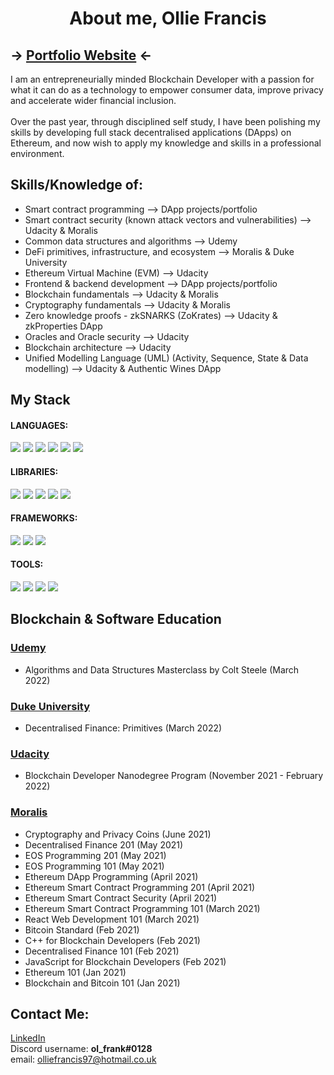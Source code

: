 <h1 align="center">
   About me, Ollie Francis 
</h1>

## -> [Portfolio Website](https://olfrank.github.io/myWebsiteV2/) <-

I am an entrepreneurially minded Blockchain Developer with a passion for what it can do as a technology to empower consumer data, improve privacy and accelerate wider financial inclusion. <br> <br> Over the past year, through disciplined self study, I have been polishing my skills by developing full stack decentralised applications (DApps) on Ethereum, and now wish to apply my knowledge and skills in a professional environment.

## Skills/Knowledge of:
- Smart contract programming  -->  DApp projects/portfolio
- Smart contract security (known attack vectors and vulnerabilities)  -->   Udacity & Moralis
- Common data structures and algorithms  -->  Udemy
- DeFi primitives, infrastructure, and ecosystem  -->  Moralis & Duke University
- Ethereum Virtual Machine (EVM)  -->  Udacity
- Frontend & backend development  -->  DApp projects/portfolio
- Blockchain fundamentals  -->  Udacity & Moralis
- Cryptography fundamentals  -->  Udacity & Moralis
- Zero knowledge proofs - zkSNARKS (ZoKrates)  -->  Udacity & zkProperties DApp
- Oracles and Oracle security  -->  Udacity 
- Blockchain architecture  -->  Udacity 
- Unified Modelling Language (UML) (Activity, Sequence, State & Data modelling)  -->  Udacity & Authentic Wines DApp

## My Stack
#### LANGUAGES: 
<!-- - <strong>Solidity, JavaScript, TypeScript, Node.js, HTML, CSS</strong> -->
<img src = "https://img.shields.io/badge/-Solidity-363636?style=for-the-badge&logo=Solidity&logoColor=white"/> <img src = "https://img.shields.io/badge/JavaScript-F7DF1E?style=for-the-badge&logo=javascript&logoColor=black" />  <img src = "https://img.shields.io/badge/-TypeScript-3178C6?style=for-the-badge&logo=typescript&logoColor=white"/>  <img src = "https://img.shields.io/badge/-Node.js-339933?style=for-the-badge&logo=Node.js&logoColor=white"/>  <img src = "https://img.shields.io/badge/-HTML-CB3837?style=for-the-badge&logo=HTML5&logoColor=white"/> <img src = "https://img.shields.io/badge/-CSS-1572B6?style=for-the-badge&logo=CSS3&logoColor=white"/>

#### LIBRARIES:
<!-- - <strong>React, web3/ethers.js, jQuery, Express</strong> -->
<img src="https://img.shields.io/badge/-React.js-61DAFB?style=for-the-badge&logo=react&logoColor=white"/> <img src = "https://img.shields.io/badge/-Web3.js-F16822?style=for-the-badge&logo=Web3.js&logoColor=white"/> <img src = "https://img.shields.io/badge/-Ethers.js-008BCB?style=for-the-badge"/>
<img src="https://img.shields.io/badge/-jQuery-0769AD?style=for-the-badge&logo=jQuery"/> <img src = "https://img.shields.io/badge/-Express.js-000000?style=for-the-badge&logo=Express&logoColor=white"/>

#### FRAMEWORKS:
<!-- - <strong>Hardhat/Truffle, OpenZeppelin</strong> -->
<img src = "https://img.shields.io/badge/-Hardhat-FECC00?style=for-the-badge"/>  <img src = "https://img.shields.io/badge/-Truffle-5e464d?style=for-the-badge"/> <img src = "https://img.shields.io/badge/-OpenZeppelin-0097C2?style=for-the-badge"/>

#### TOOLS:
<!-- - <strong>IPFS, Infura, Docker, Ganache, Git, Remix IDE</strong> -->
<img src ="https://img.shields.io/badge/-IPFS-65C2CB?style=for-the-badge&logo=IPFS&logoColor=black"/>  <img src = "https://img.shields.io/badge/-Docker-2496ED?style=for-the-badge&logo=Docker&logoColor=white"/>  <img src = "https://img.shields.io/badge/-Ganache-e4a663?style=for-the-badge"/>  <img src = "https://img.shields.io/badge/-Remix_IDE-a2a3bd?style=for-the-badge"/>  

## Blockchain & Software Education
### [Udemy](https://www.udemy.com/)
- Algorithms and Data Structures Masterclass by Colt Steele (March 2022)
### [Duke University](https://www.coursera.org/specializations/decentralized-finance-duke?)
- Decentralised Finance: Primitives (March 2022)
### [Udacity](https://www.udacity.com/)
- Blockchain Developer Nanodegree Program (November 2021 - February 2022)
### [Moralis](https://academy.moralis.io/)
- Cryptography and Privacy Coins (June 2021)
-	Decentralised Finance 201 (May 2021)
-	EOS Programming 201 (May 2021) 
-	EOS Programming 101 (May 2021) 
-	Ethereum DApp Programming (April 2021)       
-	Ethereum Smart Contract Programming 201 (April 2021)
-	Ethereum Smart Contract Security (April 2021)
-	Ethereum Smart Contract Programming 101 (March 2021)
-	React Web Development 101 (March 2021)
-	Bitcoin Standard (Feb 2021)
-	C++ for Blockchain Developers (Feb 2021)
-	Decentralised Finance 101 (Feb 2021)
-	JavaScript for Blockchain Developers (Feb 2021)
-	Ethereum 101 (Jan 2021)
-	Blockchain and Bitcoin 101 (Jan 2021)

## Contact Me:
[LinkedIn](https://www.linkedin.com/in/ollie--francis/) 
<br>
Discord username: <strong>ol_frank#0128</strong>
<br>
email: olliefrancis97@hotmail.co.uk
